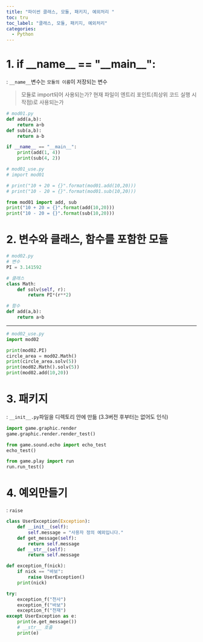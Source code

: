```yaml
---
title: "파이썬 클래스, 모듈, 패키지, 예외처리 "
toc: tru
toc_label: "클래스, 모듈, 패키지, 예외처리"
categories:
  - Python
---
```



# 1. if \_\_name__ == "\_\_main__":

: `__name__`변수는 `모듈의 이름`이 저장되는 변수

> 모듈로 import되어 사용되는가? 현재 파일이 엔트리 포인트(최상위 코드 실행 시작점)로 사용되는가

```python
# mod01.py
def add(a,b):
    return a+b
def sub(a,b):
    return a-b

if __name__ == "__main__":
    print(add(1, 4))
    print(sub(4, 2))
```

```python
# mod01_use.py
# import mod01

# print("10 + 20 = {}".format(mod01.add(10,20)))
# print("10 - 20 = {}".format(mod01.sub(10,20)))

from mod01 import add, sub
print("10 + 20 = {}".format(add(10,20)))
print("10 - 20 = {}".format(sub(10,20)))
```



# 2. 변수와 클래스, 함수를 포함한 모듈

```python
# mod02.py
# 변수
PI = 3.141592

# 클래스
class Math:
    def solv(self, r):
        return PI*(r**2)

# 함수
def add(a,b):
    return a+b
```

---

```python
# mod02_use.py
import mod02

print(mod02.PI)
circle_area = mod02.Math()
print(circle_area.solv(5))
print(mod02.Math().solv(5))
print(mod02.add(10,20))
```

# 3. 패키지

: `__init__.py`파일을 디렉토리 안에 만듦 (3.3버전 후부터는 없어도 인식)

```python
import game.graphic.render
game.graphic.render.render_test()

from game.sound.echo import echo_test
echo_test()

from game.play import run
run.run_test()
```


# 4. 예외만들기

: `raise`

```python
class UserException(Exception):
    def __init__(self):
        self.message = "사용자 정의 예외입니다."
    def get_message(self):
        return self.message
    def __str__(self):
        return self.message

def exception_f(nick):
    if nick == "바보":
        raise UserException()
    print(nick)

try:
    exception_f("천사")
    exception_f("바보")
    exception_f("천재")
except UserException as e:
    print(e.get_message())
    # __str__ 호출
    print(e)
```
